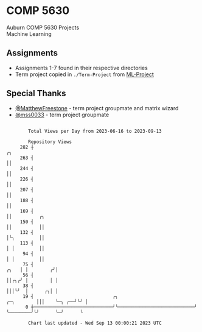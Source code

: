 # COMP 5630
Auburn COMP 5630 Projects  
Machine Learning

## Assignments
- Assignments 1-7 found in their respective directories
- Term project copied in `./Term-Project` from [ML-Project](https://github.com/wumphlett/ML-Project)

## Special Thanks
- [@MatthewFreestone](https://github.com/MatthewFreestone) - term project groupmate and matrix wizard
- [@mss0033](https://github.com/mss0033) - term project groupmate

```

        Total Views per Day from 2023-06-16 to 2023-09-13

        Repository Views
     282 ┼                                                                           ╭╮
     263 ┤                                                                           ││
     244 ┤                                                                           ││
     226 ┤                                                                           ││
     207 ┤                                                                           ││
     188 ┤                                                                           ││
     169 ┤                                                                           ││          ╭╮
     150 ┤                                                                           ││          ││
     132 ┤                                                                           │╰╮         ││
     113 ┤                                                                           │ │         ││
      94 ┤                                                                           │ │         ││
      75 ┤                                                                      ╭╮   │ │        ╭╯│
      56 ┤                                                                      ││╭╮╭╯ │        │ │
      38 ┤                                                                      │││╰╯  │      ╭╮│ │
      19 ┤                             ╭╮                            ╭─╮        │││    ╰─╮ ╭──╯╰╯ │
       0 ┼─────────────────────────────╯╰────────────────────────────╯ ╰────────╯╰╯      ╰─╯      ╰

        Chart last updated - Wed Sep 13 00:00:21 2023 UTC
        
```
